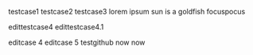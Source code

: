 testcase1
testcase2
testcase3
lorem ipsum
sun is a goldfish
focuspocus

edittestcase4
edittestcase4.1

editcase 4
editcase 5
testgithub now now
